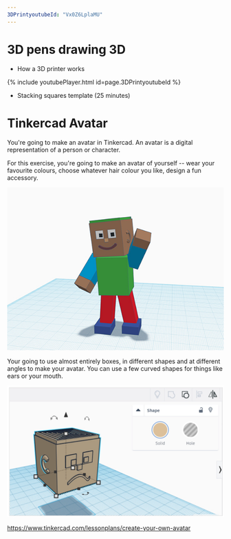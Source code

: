 ```yaml
---
3DPrintyoutubeId: "Vx0Z6LplaMU"
---
```


# 3D pens drawing 3D

* How a 3D printer works

{% include youtubePlayer.html id=page.3DPrintyoutubeId %}

* Stacking squares template (25 minutes)

# Tinkercad Avatar

You're going to make an avatar in Tinkercad. An avatar is a digital representation of a person or character.

For this exercise, you're going to make an avatar of yourself -- wear your favourite colours, choose whatever hair colour you like, design a fun accessory.

![Tinkercad Avatar](../assets/TinkercadAvatarExample.jpg)

Your going to use almost entirely boxes, in different shapes and at different angles to make your avatar. You can use a few curved shapes for things like ears or your mouth.

![Tinkercad Die](../assets/TinkercadFace.png)

https://www.tinkercad.com/lessonplans/create-your-own-avatar

